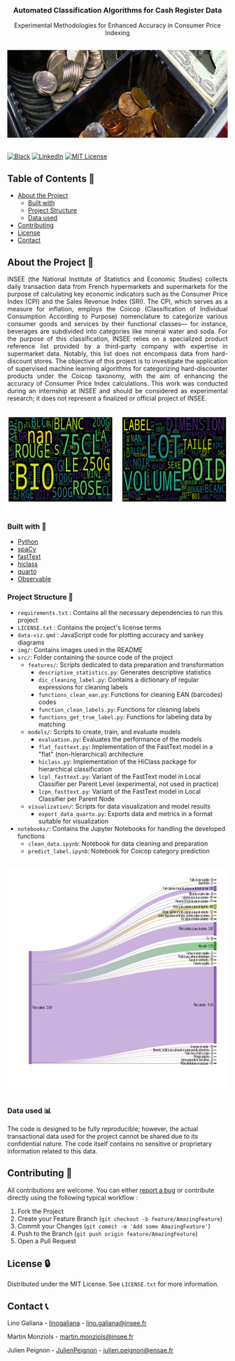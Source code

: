 <br />
<div align="center">
   
  <h3 align="center">Automated Classification Algorithms for Cash Register Data</h3>
  
  <p align="center">
    Experimental Methodologies for Enhanced Accuracy in Consumer Price Indexing
  </p>
  
  <br />

  <a>
    <img src="img/photo_caisse.png" alt="Logo" width="800" height="200">
  </a>
</div>
<br />


[![Black][black-shield]][black-url] 
[![LinkedIn][linkedin-shield]][linkedin-url]
[![MIT License][license-shield]][license-url]

## Table of Contents 📜

- [About the Project](#about-the-project-)
  - [Built with](#built-with-)
  - [Project Structure](#project-structure-)
  - [Data used](#data-used-)
- [Contributing](#contributing-)
- [License](#license-)
- [Contact](#contact-)

<a name="about-the-project"></a>
## About the Project 📌

<p align="justify">
INSEE (the National Institute of Statistics and Economic Studies) collects daily transaction data from French hypermarkets and supermarkets for the purpose of calculating key economic indicators such as the Consumer Price Index (CPI) and the Sales Revenue Index (SRI). The CPI, which serves as a measure for inflation, employs the Coicop (Classification of Individual Consumption According to Purpose) nomenclature to categorize various consumer goods and services by their functional classes— for instance, beverages are subdivided into categories like mineral water and soda. For the purpose of this classification, INSEE relies on a specialized product reference list provided by a third-party company with expertise in supermarket data. Notably, this list does not encompass data from hard-discount stores. The objective of this project is to investigate the application of supervised machine learning algorithms for categorizing hard-discounter products under the Coicop taxonomy, with the aim of enhancing the accuracy of Consumer Price Index calculations. This work was conducted during an internship at INSEE and should be considered as experimental research; it does not represent a finalized or official project of INSEE.
</p>

<br />
<div align="center">
    <img src="img/wordcloud.png" alt="wordcloud" width="800" height="200">
</div>
<br />

<a name="built-with"></a>
### Built with 🔨

* [Python](https://python.org)
* [spaCy](https://spacy.io/)
* [fastText](https://github.com/facebookresearch/fastText/tree/master/python)
* [hiclass](https://github.com/scikit-learn-contrib/hiclass)
* [quarto](https://quarto.org/)
* [Observable](https://observablehq.com/)

<a name="project-structure"></a>
### Project Structure 📂

- `requirements.txt` : Contains all the necessary dependencies to run this project
- `LICENSE.txt` : Contains the project's license terms
- `data-viz.qmd` : JavaScript code for plotting accuracy and sankey diagrams
- `img/`: Contains images used in the README
- `src/`:  Folder containing the source code of the project
  - `features/`: Scripts dedicated to data preparation and transformation
      - `descriptive_statistics.py`: Generates descriptive statistics
      - `dic_cleaning_label.py`: Contains a dictionary of regular expressions for cleaning labels
      - `functions_clean_ean.py`: Functions for cleaning EAN (barcodes) codes
      - `function_clean_labels.py`: Functions for cleaning labels
      - `functions_get_true_label.py`: Functions for labeling data by matching
  - `models/`: Scripts to create, train, and evaluate models
      - `evaluation.py`: Evaluates the performance of the models
      - `flat_fasttext.py`: Implementation of the FastText model in a "flat" (non-hierarchical) architecture
      - `hiclass.py`: Implementation of the HiClass package for hierarchical classification
      - `lcpl_fasttext.py`: Variant of the FastText model in Local Classifier per Parent Level (experimental, not used in practice)
      - `lcpn_fasttext.py`: Variant of the FastText model in Local Classifier per Parent Node
  - `visualization/`: Scripts for data visualization and model results
      - `export_data_quarto.py`: Exports data and metrics in a format suitable for visualization
- `notebooks/`: Contains the Jupyter Notebooks for handling the developed functions
    - `clean_data.ipynb`: Notebook for data cleaning and preparation
    - `predict_label.ipynb`: Notebook for Coicop category prediction
    
<br />
<div align="center">
    <img src="img/sankey.png" alt="sankey" width="1100" height="500">
</div>
<br />

<a name="data-used"></a>
### Data used 📊

The code is designed to be fully reproducible; however, the actual transactional data used for the project cannot be shared due to its confidential nature. The code itself contains no sensitive or proprietary information related to this data.

<a name="contributing"></a>
## Contributing 🤝

All contributions are welcome. You can either [report a bug](https://gitlab.insee.fr/ssplab/codif-ipc/ddc_lidl/-/issues) or contribute directly using the following typical workflow :

1. Fork the Project
2. Create your Feature Branch (`git checkout -b feature/AmazingFeature`)
3. Commit your Changes (`git commit -m 'Add some AmazingFeature'`)
4. Push to the Branch (`git push origin feature/AmazingFeature`)
5. Open a Pull Request

<a name="license"></a>
## License 🔒 

Distributed under the MIT License. See `LICENSE.txt` for more information.

<a name="contact"></a>
## Contact 📞

Lino Galiana - [linogaliana](https://github.com/linogaliana) - lino.galiana@insee.fr

Martin Monziols - martin.monziols@insee.fr

Julien Peignon - [JulienPeignon](https://github.com/JulienPeignon) - julien.peignon@ensae.fr


[black-shield]: https://img.shields.io/badge/code%20style-black-000000.svg
[black-url]: https://github.com/psf/black
[license-shield]: https://img.shields.io/github/license/othneildrew/Best-README-Template.svg?style=for-the-badge
[license-url]: https://github.com/JulienPeignon/supervised-learning-coicop/blob/master/LICENSE.txt
[linkedin-shield]: https://img.shields.io/badge/-LinkedIn-black.svg?style=for-the-badge&logo=linkedin&colorB=555
[linkedin-url]: https://linkedin.com/in/julien-peignon/
